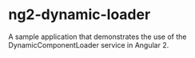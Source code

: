 # ng2-dynamic-loader
A sample application that demonstrates the use of the DynamicComponentLoader service in Angular 2.
